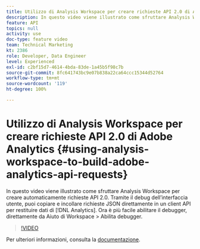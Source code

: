 ```yaml
---
title: Utilizzo di Analysis Workspace per creare richieste API 2.0 di Adobe Analytics
description: In questo video viene illustrato come sfruttare Analysis Workspace per creare automaticamente richieste API 2.0. Tramite il debug dell’interfaccia utente, puoi copiare e incollare le richieste JSON direttamente in un client API per restituire i dati di Analytics.
feature: API
topics: null
activity: use
doc-type: feature video
team: Technical Marketing
kt: 2386
role: Developer, Data Engineer
level: Experienced
exl-id: c2bf15d7-4614-4bda-83de-1a45b5f98c7b
source-git-commit: 8fc641743bc9e07b838a22ca64ccc15344d52764
workflow-type: tm+mt
source-wordcount: '119'
ht-degree: 100%

---
```


# Utilizzo di Analysis Workspace per creare richieste API 2.0 di Adobe Analytics {#using-analysis-workspace-to-build-adobe-analytics-api-requests}

In questo video viene illustrato come sfruttare Analysis Workspace per creare automaticamente richieste API 2.0. Tramite il debug dell’interfaccia utente, puoi copiare e incollare richieste JSON direttamente in un client API per restituire dati di [!DNL Analytics]. Ora è più facile abilitare il debugger, direttamente da Aiuto di Workspace > Abilita debugger.

>[!VIDEO](https://video.tv.adobe.com/v/25890/?quality=12&learn=on)

Per ulteriori informazioni, consulta la [documentazione](https://www.adobe.io/apis/experiencecloud/analytics/docs.html#!AdobeDocs/analytics-2.0-apis/master/reporting-tricks.md).
